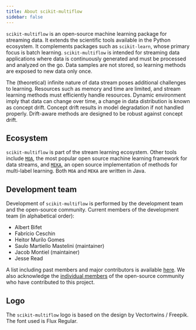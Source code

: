 ```yaml
---
title: About scikit-multiflow
sidebar: false
---
```


`scikit-multiflow` is an open-source machine learning package for streaming data. It extends the scientific tools available in the Python ecosystem. It complements packages such as `scikit-learn`, whose primary focus is batch learning. `scikit-multiflow` is intended for streaming data applications where data is continuously generated and must be processed and analyzed on the go. Data samples are not stored, so learning methods are exposed to new data only once.

The (theoretical) infinite nature of data stream poses additional challenges to learning. Resources such as memory and time are limited, and stream learning methods must efficiently handle resources. Dynamic environment imply that data can change over time, a change in data distribution is known as concept drift. Concept drift results in model degradation if not handled properly. Drift-aware methods are designed to be robust against concept drift. 

## Ecosystem

`scikit-multiflow` is part of the stream learning ecosystem. Other tools include [`MOA`](https://moa.cms.waikato.ac.nz/), the most popular open source  machine learning framework for data streams, and [`MEKA`](http://meka.sourceforge.net/), an open source implementation of methods for multi-label learning. Both `MOA` and `MEKA` are written in Java.

## Development team
Development of  `scikit-multiflow` is performed by the development team and the open-source community. Current members of the development team (in alphabetical order):

* Albert Bifet
* Fabrício Ceschin
* Heitor Murilo Gomes
* Saulo Martiello Mastelini (maintainer)
* Jacob Montiel (maintainer)
* Jesse Read

A list including past members and major contributors is available [here](https://github.com/scikit-multiflow/scikit-multiflow/blob/master/AUTHORS.md). We also acknowledge the [individual members](https://github.com/scikit-multiflow/scikit-multiflow/graphs/contributors) of the open-source community who have contributed to this project.

## Logo

The `scikit-multiflow` logo is based on the design by Vectortwins / Freepik. The font used is Flux Regular.

